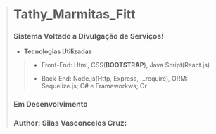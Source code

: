 > # Tathy_Marmitas_Fitt
>
> ### Sistema Voltado a Divulgação de Serviços! 
>
> - **Tecnologias Utilizadas**
>>
>> - Front-End: Html, CSS(**BOOTSTRAP**), Java Script(React.js)
>>
>> - Back-End: Node.js(Http, Express, ...require), ORM: Sequelize.js; C# e Frameworkws; Or
>
> ###   
>
>
> ###   
>
>
> ### Em Desenvolvimento
>
>
> ### Author: Silas Vasconcelos Cruz: 
